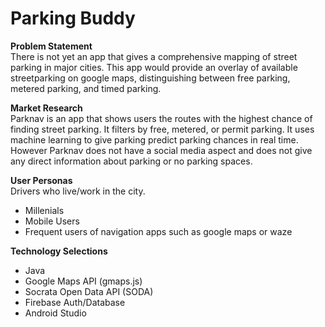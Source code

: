 # Parking Buddy  
__Problem Statement__  
There is not yet an app that gives a comprehensive mapping of street parking in major cities. This app would provide an overlay of available streetparking on google maps, distinguishing between free parking, metered parking, and timed parking.  
  
__Market Research__  
Parknav is an app that shows users the routes with the highest chance of finding street parking. It filters by free, metered, or permit parking. It uses machine learning to give parking predict parking chances in real time.  
However Parknav does not have a social media aspect and does not give any direct information about parking or no parking spaces.
  
__User Personas__   
Drivers who live/work in the city.
  * Millenials
  * Mobile Users
  * Frequent users of navigation apps such as google maps or waze

__Technology Selections__ 
  * Java
  * Google Maps API (gmaps.js)
  * Socrata Open Data API (SODA)
  * Firebase Auth/Database
  * Android Studio
